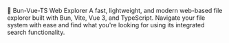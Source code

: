 📁 Bun-Vue-TS Web Explorer
A fast, lightweight, and modern web-based file explorer built with Bun, Vite, Vue 3, and TypeScript. Navigate your file system with ease and find what you're looking for using its integrated search functionality.
